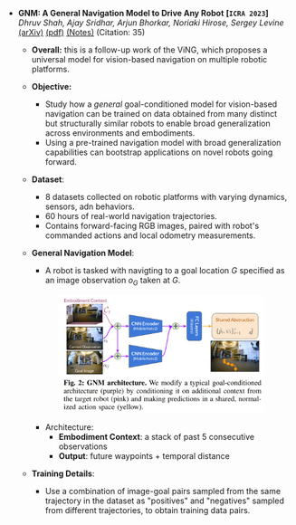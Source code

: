 
- **GNM: A General Navigation Model to Drive Any Robot**
 **[`ICRA 2023`]** *Dhruv Shah, Ajay Sridhar, Arjun Bhorkar, Noriaki Hirose, Sergey Levine* [(arXiv)](http://arxiv.org/abs/2210.03370) [(pdf)](./../GNM%20-%20A%20General%20Navigation%20Model%20to%20Drive%20Any%20Robot.pdf) [(Notes)](./ARI_Notes/gnm.md) (Citation: 35)
  - **Overall:** this is a follow-up work of the ViNG, which proposes a universal model for vision-based navigation on multiple robotic platforms.
  - **Objective:**
    - Study how a *general* goal-conditioned model for vision-based navigation can be trained on data obtained from many distinct but structurally similar robots to enable broad generalization across environments and embodiments. 
    - Using a pre-trained navigation model with broad generalization capabilities can bootstrap applications on novel robots going forward. 
  - **Dataset**:
    - 8 datasets collected on robotic platforms with varying dynamics, sensors, adn behaviors.
    - 60 hours of real-world navigation trajectories.
    - Contains forward-facing RGB images, paired with robot's commanded actions and local odometry measurements. 
  - **General Navigation Model**: 
    - A robot is tasked with navigting to a goal location $G$ specified as an image observation $o_G$ taken at $G$.
    <p align="center">
    <img src="./../../images/gnm.png" width="80%">
    </p>
   
    - Architecture:
      - **Embodiment Context**: a stack of past 5 consecutive observations
      - **Output**: future waypoints + temporal distance 
  - **Training Details**:
    - Use a combination of image-goal pairs sampled from the same trajectory in the dataset as "positives" and "negatives" sampled from different trajectories, to obtain training data pairs. 
